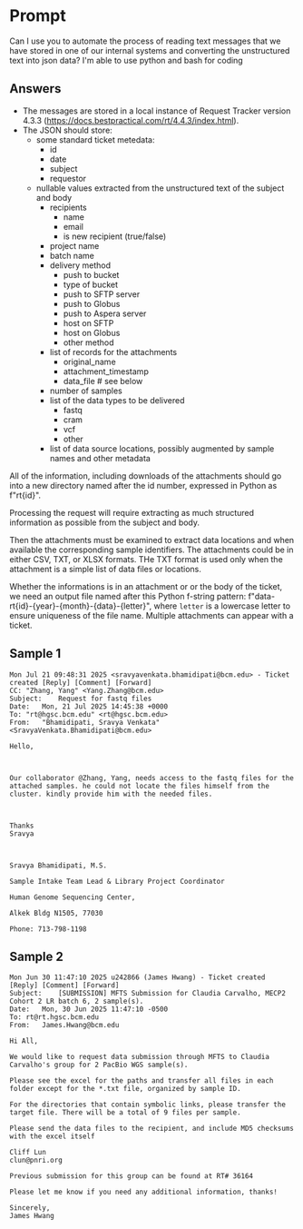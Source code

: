 # Prompt

Can I use you to automate the process of reading text messages that we have stored in one of our internal systems and converting the unstructured text into json data? I'm able to use python and bash for coding

## Answers

- The messages are stored in a local instance of Request Tracker version 4.3.3 (https://docs.bestpractical.com/rt/4.4.3/index.html).
- The JSON should store:
    - some standard ticket metedata:
        - id
        - date
        - subject
        - requestor
    - nullable values extracted from the unstructured text of the subject and body
        - recipients
            - name
            - email
            - is new recipient (true/false)
        - project name
        - batch name
        - delivery method
            - push to bucket
            - type of bucket
            - push to SFTP server
            - push to Globus
            - push to Aspera server
            - host on SFTP
            - host on Globus
            - other method
        - list of records for the attachments
            - original_name
            - attachment_timestamp
            - data_file  # see below
        - number of samples
        - list of the data types to be delivered
            - fastq
            - cram
            - vcf
            - other
        - list of data source locations, possibly augmented by sample names and other metadata

All of the information, including downloads of the attachments should go into a new directory named after the id number, expressed in Python as f"rt{id}".

Processing the request will require extracting as much structured information as possible from the subject and body.

Then the attachments must be examined to extract data locations and when available the corresponding sample identifiers. The attachments could be in either CSV, TXT, or XLSX formats. THe TXT format is used only when the attachment is a simple list of data files or locations.

Whether the informations is in an attachment or or the body of the ticket, we need an output file named after this Python f-string pattern: f"data-rt{id}-{year}-{month}-{data}-{letter}", where `letter` is a lowercase letter to ensure uniqueness of the file name. Multiple attachments can appear with a ticket.

## Sample 1

```
Mon Jul 21 09:48:31 2025 <sravyavenkata.bhamidipati@bcm.edu> - Ticket created [Reply] [Comment] [Forward]
CC:	"Zhang, Yang" <Yang.Zhang@bcm.edu>
Subject:	Request for fastq files
Date:	Mon, 21 Jul 2025 14:45:38 +0000
To:	"rt@hgsc.bcm.edu" <rt@hgsc.bcm.edu>
From:	"Bhamidipati, Sravya Venkata" <SravyaVenkata.Bhamidipati@bcm.edu>

Hello,



Our collaborator @Zhang, Yang, needs access to the fastq files for the attached samples. he could not locate the files himself from the cluster. kindly provide him with the needed files.



Thanks
Sravya



Sravya Bhamidipati, M.S.

Sample Intake Team Lead & Library Project Coordinator

Human Genome Sequencing Center,

Alkek Bldg N1505, 77030

Phone: 713-798-1198
```

## Sample 2

```
Mon Jun 30 11:47:10 2025 u242866 (James Hwang) - Ticket created [Reply] [Comment] [Forward]
Subject:	[SUBMISSION] MFTS Submission for Claudia Carvalho, MECP2 Cohort 2 LR batch 6, 2 sample(s).
Date:	Mon, 30 Jun 2025 11:47:10 -0500
To:	rt@rt.hgsc.bcm.edu
From:	James.Hwang@bcm.edu

Hi All,

We would like to request data submission through MFTS to Claudia Carvalho's group for 2 PacBio WGS sample(s).

Please see the excel for the paths and transfer all files in each folder except for the *.txt file, organized by sample ID.

For the directories that contain symbolic links, please transfer the target file. There will be a total of 9 files per sample.

Please send the data files to the recipient, and include MD5 checksums with the excel itself

Cliff Lun
clun@pnri.org

Previous submission for this group can be found at RT# 36164

Please let me know if you need any additional information, thanks!

Sincerely,
James Hwang
```
